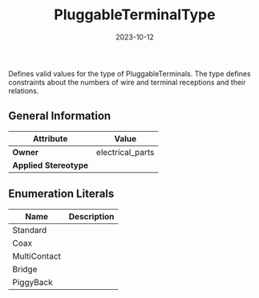 ﻿---
title: PluggableTerminalType
toc: false
type: specs
date: "2023-10-12"
draft: false
specification: VEC
version: 2.1.0
documentType: "Recommendation"
elementType: Class
classes:
  - PluggableTerminalType
menu_name: vec-2.1.0
---
<p> Defines valid values for the type of PluggableTerminals. The type defines constraints about the numbers of wire and&#160;terminal receptions and their relations.      </p>

## General Information

| Attribute               | Value |
|-------------------------|-------|
| **Owner**               | electrical_parts |
| **Applied Stereotype**  |   |

## Enumeration Literals
| Name          | **Description** |
|---------------|-----------------|
| Standard |  |
| Coax |  |
| MultiContact |  |
| Bridge |  |
| PiggyBack |  |
